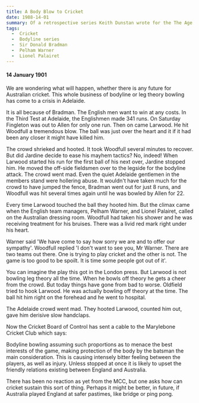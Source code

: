 ```yaml
---
title: A Body Blow to Cricket
date: 1988-14-01
summary: Of a retrospective series Keith Dunstan wrote for the The Age Newspaper to mark the 1988 Australian bicentenary
tags:
  -  Cricket
  -  Bodyline series
  -  Sir Donald Bradman
  -  Pelham Warner
  -  Lionel Palairet
---
```



#### 14 January 1901

We are wondering what will happen, whether there is any future for Australian cricket. This whole business of bodyline or leg theory bowling has come to a crisis in Adelaide.

It is all because of Bradman. The English­ men want to win at any costs. In the Third Test at Adelaide, the Englishmen made 341 runs. On Saturday Fingleton was out to Allen for only one run. Then on came Larwood. He hit Woodfull a tremendous blow. The ball was just over the heart and it if it had been any closer it might have killed him.

The crowd shrieked and hooted. It took Woodfull several minutes to recover. But did Jardine decide to ease his mayhem tactics? No, indeed! When Larwood started his run for the first ball of his next over, Jardine stopped him. He moved the off-side fieldsmen over to the legside for the bodyline attack. The crowd went mad. Even the quiet Adelaide gentlemen in the members stand were hollering abuse. It wouldn't have taken much for the crowd to have jumped the fence, Bradman went out for just 8 runs, and Woodfull was hit several times again until he was bowled by Allen for 22.

Every time Larwood touched the ball they hooted him. But the climax came when the English team managers, Pelham Warner, and Lionel Palairet, called on the Australian dress­ing room. Woodfull had taken his shower and he was receiving treatment for his bruises. There was a livid red mark right under his heart.

Warner said 'We have come to say how sorry we are and to offer our sympathy'. Woodfull replied 'I don't want to see you, Mr Warner. There are two teams out there. One is trying to play cricket and the other is not. The game is too good to be spoilt. It is time some people got out of it'.

You can imagine the play this got in the London press. But Larwood is not bowling leg theory all the time. When he bowls off theory he gets a cheer from the crowd. But today things have gone from bad to worse. Oldfield tried to hook Larwood. He was actually bowling off theory at the time. The ball hit him right on the forehead and he went to hospital.

The Adelaide crowd went mad. They hooted Larwood, counted him out, gave him derisive slow handclaps.

Now the Cricket Board of Control has sent a cable to the Marylebone Cricket Club which says:

Bodyline bowling assuming such propor­tions as to menace the best interests of the game, making protection of the body by the batsman the main consideration. This is causing intensely bitter feeling between the players, as well as injury. Unless stop­ped at once it is likely to upset the friendly relations existing between England and Australia.

There has been no reaction as yet from the MCC, but one asks how can cricket sustain this sort of thing. Perhaps it might be better, in future, if Australia played England at safer pastimes, like bridge or ping pong.